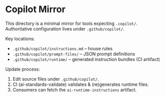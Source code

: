 # Copilot Mirror

This directory is a minimal mirror for tools expecting `.copilot/`.
Authoritative configuration lives under `.github/copilot/`.

Key locations:
- `.github/copilot/instructions.md` – house rules
- `.github/copilot/prompt-files/` – JSON prompt definitions
- `.github/copilot/runtime/` – generated instruction bundles (CI artifact)

Update process:
1. Edit source files under `.github/copilot/`.
2. CI (ai-standards-validate) validates & (re)generates runtime files.
3. Consumers can fetch the `ai-runtime-instructions` artifact.
